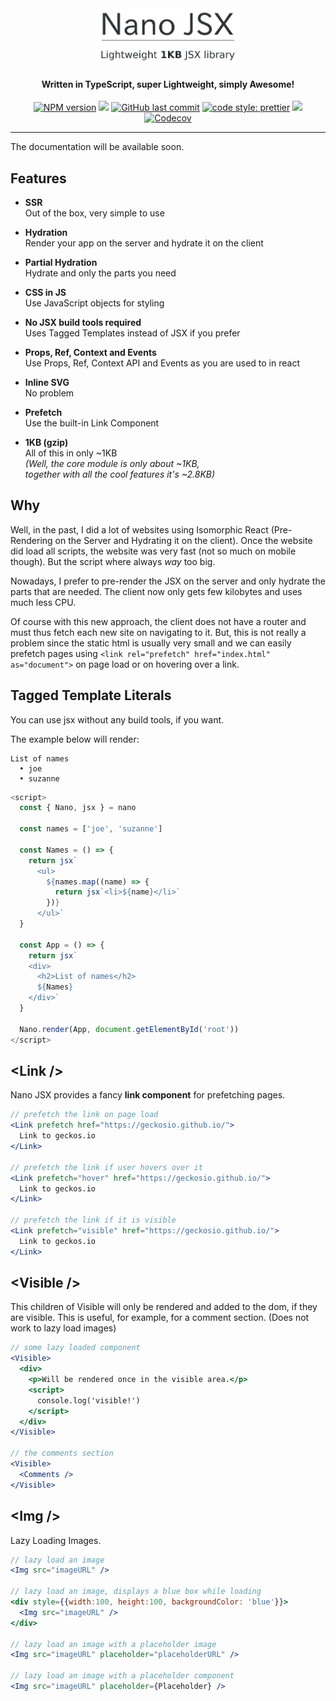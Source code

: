 <div align="center">

<img src="readme/nano-jsx-logo.png" alt="Nano JSX Logo" width="230"/>

</div>

<h4 align="center">
Written in TypeScript, super Lightweight, simply Awesome!</h4>

<p align="center">  
  <a href="https://www.npmjs.com/package/nano-jsx"><img src="https://img.shields.io/npm/v/nano-jsx?style=flat-square" alt="NPM version"></a>
  <a href="https://github.com/yandeu/nano-jsx/actions?query=workflow%3ACI"><img src="https://img.shields.io/github/workflow/status/yandeu/nano-jsx/CI/master?label=github%20build&logo=github&style=flat-square"></a>
  <a href="https://github.com/yandeu/nano-jsx/commits/master"><img src="https://img.shields.io/github/last-commit/yandeu/nano-jsx.svg?style=flat-square" alt="GitHub last commit"></a>
  <a href="https://github.com/prettier/prettier"><img src="https://img.shields.io/badge/code_style-prettier-ff69b4.svg?style=flat-square" alt="code style: prettier"></a>
  <a href="https://www.typescriptlang.org/"><img src="https://img.shields.io/badge/built%20with-TypeScript-blue?style=flat-square"></a>
  <a href="https://codecov.io/gh/yandeu/nano-jsx"><img src="https://img.shields.io/codecov/c/github/yandeu/nano-jsx?logo=codecov&style=flat-square" alt="Codecov"/></a>
</p>

<hr>

The documentation will be available soon.

## Features

- **SSR**  
  Out of the box, very simple to use

- **Hydration**  
  Render your app on the server and hydrate it on the client

- **Partial Hydration**  
  Hydrate and only the parts you need

- **CSS in JS**  
  Use JavaScript objects for styling

- **No JSX build tools required**  
  Uses Tagged Templates instead of JSX if you prefer

- **Props, Ref, Context and Events**  
  Use Props, Ref, Context API and Events as you are used to in react

- **Inline SVG**  
  No problem

- **Prefetch**  
  Use the built-in Link Component

- **1KB (gzip)**  
  All of this in only ~1KB  
  _(Well, the core module is only about ~1KB,_  
  _together with all the cool features it's ~2.8KB)_

## Why

Well, in the past, I did a lot of websites using Isomorphic React (Pre-Rendering on the Server and Hydrating it on the client). Once the website did load all scripts, the website was very fast (not so much on mobile though). But the script where always _way_ too big.

Nowadays, I prefer to pre-render the JSX on the server and only hydrate the parts that are needed. The client now only gets few kilobytes and uses much less CPU.

Of course with this new approach, the client does not have a router and must thus fetch each new site on navigating to it. But, this is not really a problem since the static html is usually very small and we can easily prefetch pages using `<link rel="prefetch" href="index.html" as="document">` on page load or on hovering over a link.

## Tagged Template Literals

You can use jsx without any build tools, if you want.

The example below will render:

```console
List of names
  • joe
  • suzanne
```

```js
<script>
  const { Nano, jsx } = nano

  const names = ['joe', 'suzanne']

  const Names = () => {
    return jsx`
      <ul>
        ${names.map((name) => {
          return jsx`<li>${name}</li>`
        })}
      </ul>`
  }

  const App = () => {
    return jsx`
    <div>
      <h2>List of names</h2>
      ${Names}
    </div>`
  }

  Nano.render(App, document.getElementById('root'))
</script>
```

## \<Link />

Nano JSX provides a fancy **link component** for prefetching pages.

```jsx
// prefetch the link on page load
<Link prefetch href="https://geckosio.github.io/">
  Link to geckos.io
</Link>

// prefetch the link if user hovers over it
<Link prefetch="hover" href="https://geckosio.github.io/">
  Link to geckos.io
</Link>

// prefetch the link if it is visible
<Link prefetch="visible" href="https://geckosio.github.io/">
  Link to geckos.io
</Link>
```

## \<Visible />

This children of Visible will only be rendered and added to the dom, if they are visible. This is useful, for example, for a comment section. (Does not work to lazy load images)

```jsx
// some lazy loaded component
<Visible>
  <div>
    <p>Will be rendered once in the visible area.</p>
    <script>
      console.log('visible!')
    </script>
  </div>
</Visible>

// the comments section
<Visible>
  <Comments />
</Visible>
```

## \<Img />

Lazy Loading Images.

```jsx
// lazy load an image
<Img src="imageURL" />

// lazy load an image, displays a blue box while loading
<div style={{width:100, height:100, backgroundColor: 'blue'}}>
  <Img src="imageURL" />
</div>

// lazy load an image with a placeholder image
<Img src="imageURL" placeholder="placeholderURL" />

// lazy load an image with a placeholder component
<Img src="imageURL" placeholder={Placeholder} />
```
